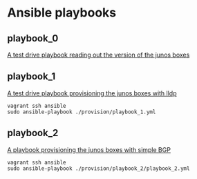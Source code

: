 # Ansible playbooks

## playbook_0

[A test drive playbook reading out the version of the junos boxes](https://github.com/roelsieg/ansible-junos-bootstrap/blob/master/provision/playbook_0.yml)

## playbook_1

[A test drive playbook provisioning the junos boxes with lldp](https://github.com/roelsieg/ansible-junos-bootstrap/blob/master/provision/playbook_1.yml)
```
vagrant ssh ansible
sudo ansible-playbook ./provision/playbook_1.yml
```
## playbook_2

[A playbook provisioning the junos boxes with simple BGP](https://github.com/roelsieg/ansible-junos-bootstrap/blob/master/provision/playbook_2/playbook_2.yml)
```
vagrant ssh ansible
sudo ansible-playbook ./provision/playbook_2/playbook_2.yml
```